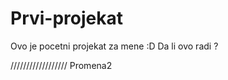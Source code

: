 # Prvi-projekat
Ovo je pocetni projekat za mene :D
Da li ovo radi ? 
<?php
  echo("bravo doktoree");
?>
//////////////////
Promena2
